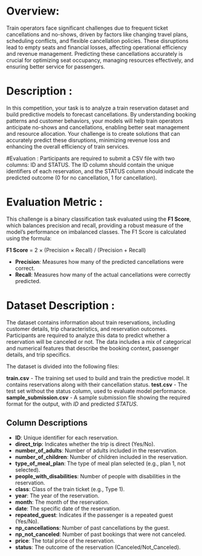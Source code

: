 # Overview:

Train operators face significant challenges due to frequent ticket cancellations and no-shows, driven by factors like changing travel plans, scheduling conflicts, and flexible cancellation policies. These disruptions lead to empty seats and financial losses, affecting operational efficiency and revenue management. Predicting these cancellations accurately is crucial for optimizing seat occupancy, managing resources effectively, and ensuring better service for passengers.

# Description : 
In this competition, your task is to analyze a train reservation dataset and build predictive models to forecast cancellations. By understanding booking patterns and customer behaviors, your models will help train operators anticipate no-shows and cancellations, enabling better seat management and resource allocation. Your challenge is to create solutions that can accurately predict these disruptions, minimizing revenue loss and enhancing the overall efficiency of train services.

#Evaluation :
Participants are required to submit a CSV file with two columns: ID and STATUS. The ID column should contain the unique identifiers of each reservation, and the STATUS column should indicate the predicted outcome (0 for no cancellation, 1 for cancellation).

# Evaluation Metric : 

This challenge is a binary classification task evaluated using the **F1 Score**, which balances precision and recall, providing a robust measure of the model’s performance on imbalanced classes. The F1 Score is calculated using the formula:

**F1 Score** = 2 × (Precision × Recall) / (Precision + Recall)

- **Precision**: Measures how many of the predicted cancellations were correct.
- **Recall**: Measures how many of the actual cancellations were correctly predicted.

# Dataset Description :

The dataset contains information about train reservations, including customer details, trip characteristics, and reservation outcomes. Participants are required to analyze this data to predict whether a reservation will be canceled or not. The data includes a mix of categorical and numerical features that describe the booking context, passenger details, and trip specifics.

The dataset is divided into the following files:

**train.csv** - The training set used to build and train the predictive model. It contains reservations along with their cancellation status.
**test.csv** - The test set without the status column, used to evaluate model performance.
**sample_submission.csv** - A sample submission file showing the required format for the output, with *ID* and predicted *STATUS*.

## Column Descriptions

- **ID**: Unique identifier for each reservation.
- **direct_trip**: Indicates whether the trip is direct (Yes/No).
- **number_of_adults**: Number of adults included in the reservation.
- **number_of_children**: Number of children included in the reservation.
- **type_of_meal_plan**: The type of meal plan selected (e.g., plan 1, not selected).
- **people_with_disabilities**: Number of people with disabilities in the reservation.
- **class**: Class of the train ticket (e.g., Type 1).
- **year**: The year of the reservation.
- **month**: The month of the reservation.
- **date**: The specific date of the reservation.
- **repeated_guest**: Indicates if the passenger is a repeated guest (Yes/No).
- **np_cancellations**: Number of past cancellations by the guest.
- **np_not_canceled**: Number of past bookings that were not canceled.
- **price**: The total price of the reservation.
- **status**: The outcome of the reservation (Canceled/Not_Canceled).

